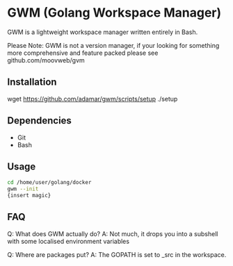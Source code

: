 GWM (Golang Workspace Manager)
=========

GWM is a lightweight workspace manager written entirely in Bash.

Please Note: GWM is not a version manager, if your looking for something more comprehensive
and feature packed please see github.com/moovweb/gvm

Installation
----

wget https://github.com/adamar/gwm/scripts/setup
./setup


Dependencies
----
* Git
* Bash


Usage
----

```sh
cd /home/user/golang/docker
gwm --init
{insert magic}
```


FAQ
-----------

Q: What does GWM actually do?
A: Not much, it drops you into a subshell with some localised environment variables

Q: Where are packages put?
A: The GOPATH is set to _src in the workspace.
